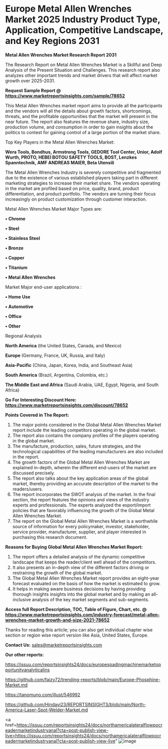 # Europe Metal Allen Wrenches Market 2025 Industry Product Type, Application, Competitive Landscape, and Key Regions 2031

<strong>Metal Allen Wrenches Market Research Report 2031</strong>

The Research Report on Metal Allen Wrenches Market is a Skillful and Deep Analysis of the Present Situation and Challenges. This research report also analyzes other important trends and market drivers that will affect market growth over 2025-2031.

<strong>Request Sample Report @ <a href=https://www.marketreportsinsights.com/sample/78652>https://www.marketreportsinsights.com/sample/78652</a></strong>

This Metal Allen Wrenches market report aims to provide all the participants and the vendors will all the details about growth factors, shortcomings, threats, and the profitable opportunities that the market will present in the near future. The report also features the revenue share, industry size, production volume, and consumption in order to gain insights about the politics to contest for gaining control of a large portion of the market share.

Top Key Players in the Metal Allen Wrenches Market:

<strong>Wera Tools, Bondhus, Armstrong Tools, GEDORE Tool Center, Unior, Adolf Wurth, PROTO, HEBEI BOTOU SAFETY TOOLS, BOST, Lenzkes Spanntechnik, AMF ANDREAS MAIER, Beta Utensili</strong>

The Metal Allen Wrenches Industry is severely competitive and fragmented due to the existence of various established players taking part in different marketing strategies to increase their market share. The vendors operating in the market are profiled based on price, quality, brand, product differentiation, and product portfolio. The vendors are turning their focus increasingly on product customization through customer interaction.

Metal Allen Wrenches Market Major Types are:

<strong>• Chrome

• Steel

• Stainless Steel

• Bronze

• Copper

• Titanium

• Metal Allen Wrenches</strong>

Market Major end-user applications :

<strong>• Home Use

• Automotive

• Office

• Other</strong>

Regional Analysis

</u><strong><b>North America</b></strong> (the United States, Canada, and Mexico)

<strong><b>Europe </b></strong>(Germany, France, UK, Russia, and Italy)

<strong><b>Asia-Pacific</b></strong> (China, Japan, Korea, India, and Southeast Asia)

<strong><b>South America</b></strong> (Brazil, Argentina, Colombia, etc.)

<strong><b>The Middle East and Africa</b></strong> (Saudi Arabia, UAE, Egypt, Nigeria, and South Africa)

<strong>Go For Interesting Discount Here: <a href=https://www.marketreportsinsights.com/discount/78652>https://www.marketreportsinsights.com/discount/78652</a></strong>

<strong>Points Covered in The Report:</strong>
<ol>
  <li>The major points considered in the Global Metal Allen Wrenches Market report include the leading competitors operating in the global market.</li>
  <li>The report also contains the company profiles of the players operating in the global market.</li>
  <li>The manufacture, production, sales, future strategies, and the technological capabilities of the leading manufacturers are also included in the report.</li>
  <li>The growth factors of the Global Metal Allen Wrenches Market are explained in-depth, wherein the different end-users of the market are discussed precisely.</li>
  <li>The report also talks about the key application areas of the global market, thereby providing an accurate description of the market to the readers/users.</li>
  <li>The report incorporates the SWOT analysis of the market. In the final section, the report features the opinions and views of the industry experts and professionals. The experts analyzed the export/import policies that are favorably influencing the growth of the Global Metal Allen Wrenches Market.</li>
  <li>The report on the Global Metal Allen Wrenches Market is a worthwhile source of information for every policymaker, investor, stakeholder, service provider, manufacturer, supplier, and player interested in purchasing this research document.</li>
</ol>
<strong>Reasons for Buying Global Metal Allen Wrenches Market Report:</strong>

<ol>
  <li>The report offers a detailed analysis of the dynamic competitive landscape that keeps the reader/client well ahead of the competitors.</li>
  <li>It also presents an in-depth view of the different factors driving or restraining the growth of the global market.</li>
  <li>The Global Metal Allen Wrenches Market report provides an eight-year forecast evaluated on the basis of how the market is estimated to grow.</li>
  <li>It helps in making aware business decisions by having providing thorough insights insights into the global market and by making an all-inclusive analysis of the key market segments and sub-segments.</li>
</ol>
<strong>Access full Report Description, TOC, Table of Figure, Chart, etc. @ <a href=https://www.marketreportsinsights.com/industry-forecast/metal-allen-wrenches-market-growth-and-size-2021-78652>https://www.marketreportsinsights.com/industry-forecast/metal-allen-wrenches-market-growth-and-size-2021-78652</a></strong>


Thanks for reading this article; you can also get individual chapter wise section or region wise report version like Asia, United States, Europe.

<strong>Contact Us:</strong>
sales@marketreportsinsights.com

<strong>Our other reports:</strong>

<a href=https://issuu.com/reportsinsights24/docs/europespadingmachinemarketopportunityanalyticalins>https://issuu.com/reportsinsights24/docs/europespadingmachinemarketopportunityanalyticalins</a>

<a href=https://github.com/faizy72/trending-reports/blob/main/Europe-Phosphine-Market.md>https://github.com/faizy72/trending-reports/blob/main/Europe-Phosphine-Market.md</a>

<a href=https://tanomuno.com/illust/546992>https://tanomuno.com/illust/546992</a>

<a href=https://github.com/Hindavi23/REPORTSINSIGHTS/blob/main/North-America-Laser-Spot-Welder-Market.md>https://github.com/Hindavi23/REPORTSINSIGHTS/blob/main/North-America-Laser-Spot-Welder-Market.md</a>

<a href=https://issuu.com/reportsinsights24/docs/northamericalateralflowpocreadermarketindustryanal?cta=post-publish-view-live>https://issuu.com/reportsinsights24/docs/northamericalateralflowpocreadermarketindustryanal?cta=post-publish-view-live</a>"
![image](https://github.com/user-attachments/assets/a321cd20-ad33-4a6b-be3b-d0ebedbd6a58)
